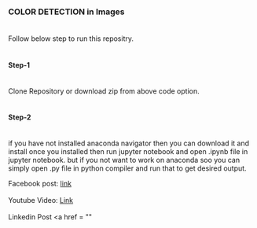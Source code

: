 ### COLOR DETECTION in Images<br><br>
Follow below step to run this repositry.<br><br>

#### Step-1<br><br>
Clone Repository or download zip from above code option.<br><br>
#### Step-2<br><br>
if you have not installed anaconda navigator then you can download it and install once you installed then run jupyter notebook and open .ipynb file in jupyter notebook. but if you not want to work on anaconda soo you can simply open .py file in python compiler and run that to get desired output.<Br>

Facebook post: <a href = "https://web.facebook.com/100039141699956/videos/391845905463463/">link</a><br><br>
Youtube Video: <a href = "https://youtu.be/TkbOopfn4UQ">Link</a><Br><br>
Linkedin Post <a href = ""
